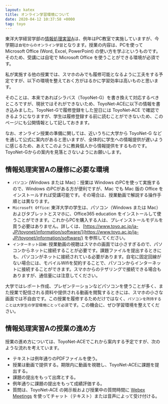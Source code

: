 ```yaml
---
layout: katex
title: オンライン学習環境について
date: 2020-04-12 10:37:58 +0000
tag: toyo
---
```

東洋大学経営学部の[情報処理実習A](https://sekika.github.io/toyo/johoA.html)は、例年はPC教室で実施していますが、今学期は```自宅からのオンライン学習```となります。授業の内容は、PCを使って Microsoft Office (Word, Excel, PowerPoint) の使い方を学ぶというものです。そのため、受講には自宅で Microsoft Office を使うことができる環境が必須です。

私が実施する他の授業では、スマホのみでも履修可能となるように工夫をする予定ですが、以下の環境を整えておく方がはるかに学習効率は高いものと思います。

そのことは、本来であればシラバス（ToyoNet-G）を書き換えて対応するべきところですが、現状ではそれができないため、ToyoNet-ACEに以下の情報を書き込みました。ToyoNet-Gで履修登録をした翌日には ToyoNet-ACE で確認できるようになりますが、学生は履修登録する前に読むことができないため、このページにも公開情報として記しておきます。

なお、オンライン授業の準備に関しては、近いうちに大学から ToyoNet-G などを通して公式に案内があると思いますが、全体的に学生への情報提供が遅いように感じるため、あえてこのように教員個人から情報提供をするものです。ToyoNet-Gからの案内を見落とさないようにお願いします。

## 情報処理実習Aの履修に必要な環境 ##

- ```パソコン``` (Windows または Mac)：授業は Windows のPCを使って実施するので、Windows のPCがある方が便利ですが、Mac でも Mac 版の Office をインストールすれば受講可能です。その場合は、授業動画で解説する操作手順とは異なります。
- ```Microsoft Office```: 東洋大学の学生は、パソコン（Windows または Mac）およびタブレットとスマホに、Office365 education をインストールして使うことができます。これからPCを購入する人は、プレインストールモデルを買う必要はありません。詳しくは、[https://www.toyo.ac.jp/ja-JP/toyonet/information/software/](https://www.toyo.ac.jp/ja-JP/toyonet/information/software/) を参照してください。
- ```インターネット回線```: 授業動画の視聴はスマホの画面では小さすぎるので、パソコンからネットに接続することが必要です。課題ファイルを提出するときにも、パソコンがネットに接続されている必要があります。自宅に固定回線がない場合には、モバイルWifiを契約することで、パソコンからインターネットに接続することができます。スマホからのテザリングで接続できる場合もありますが、通信量には注意してください。

大学ではレポート作成、プレゼンテーションなどパソコンを使うことが多く、また授業で配信される資料や提供される動画を閲覧するときには、スマホの小さな画面では不自由です。この授業を履修するためだけではなく、```パソコンを所持することは大学生の学習環境にとって必須```です。この機会に、ぜひ学習環境を整えてください。

## 情報処理実習Aの授業の進め方 ##

授業の進め方については、ToyoNet-ACEでこれから案内する予定ですが、次のような流れを考えています。

- テキストは例年通りのPDFファイルを使う。
- 授業は動画で提供する。期限内に動画を視聴し、ToyoNet-ACEに課題を提出する。
- 課題の提出をもって出席とする。
- 例年通りに課題の提出をもって成績評価する。
- 質問は、ToyoNet-ACE の掲示板および授業中の質問時間に [Webex Meetings](https://www.cisco.com/c/m/ja_jp/solutions/webex/how-to-use.html) を使ってチャット（テキスト）または音声によって受け付ける。
